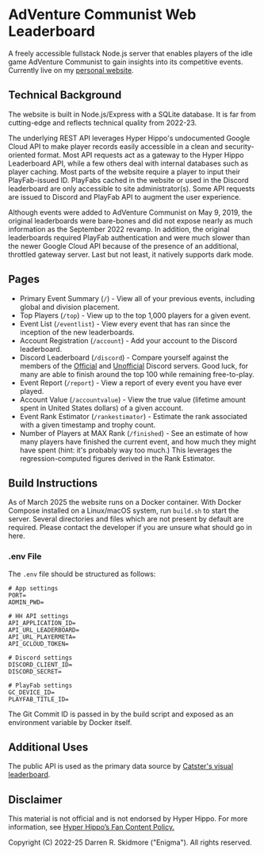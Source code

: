 # AdVenture Communist Web Leaderboard
A freely accessible fullstack Node.js server that enables players of the idle game AdVenture Communist to gain insights into its competitive events. Currently live on my [personal website](https://darrenskidmore.com/adcom-leaderboard/).

## Technical Background
The website is built in Node.js/Express with a SQLite database. It is far from cutting-edge and reflects technical quality from 2022-23.

The underlying REST API leverages Hyper Hippo's undocumented Google Cloud API to make player records easily accessible in a clean and security-oriented format. Most API requests act as a gateway to the Hyper Hippo Leaderboard API, while a few others deal with internal databases such as player caching. Most parts of the website require a player to input their PlayFab-issued ID. PlayFabs cached in the website or used in the Discord leaderboard are only accessible to site administrator(s). Some API requests are issued to Discord and PlayFab API to augment the user experience.

Although events were added to AdVenture Communist on May 9, 2019, the original leaderboards were bare-bones and did not expose nearly as much information as the September 2022 revamp. In addition, the original leaderboards required PlayFab authentication and were much slower than the newer Google Cloud API because of the presence of an additional, throttled gateway server. Last but not least, it natively supports dark mode.

## Pages
- Primary Event Summary (`/`) - View all of your previous events, including global and division placement.
- Top Players (`/top`) - View up to the top 1,000 players for a given event.
- Event List (`/eventlist`) - View every event that has ran since the inception of the new leaderboards.
- Account Registration (`/account`) - Add your account to the Discord leaderboard.
- Discord Leaderboard (`/discord`) - Compare yourself against the members of the [Official](https://discord.gg/XMeABQzk3C) and [Unofficial](https://discord.gg/hxPRpZME54) Discord servers. Good luck, for many are able to finish around the top 100 while remaining free-to-play.
- Event Report (`/report`) - View a report of every event you have ever played.
- Account Value (`/accountvalue`) - View the true value (lifetime amount spent in United States dollars) of a given account.
- Event Rank Estimator (`/rankestimator`) - Estimate the rank associated with a given timestamp and trophy count.
- Number of Players at MAX Rank (`/finished`) - See an estimate of how many players have finished the current event, and how much they might have spent (hint: it's probably way too much.) This leverages the regression-computed figures derived in the Rank Estimator.

## Build Instructions
As of March 2025 the website runs on a Docker container. With Docker Compose installed on a Linux/macOS system, run `build.sh` to start the server. Several directories and files which are not present by default are required. Please contact the developer if you are unsure what should go in here.

### .env File
The `.env` file should be structured as follows:

```
# App settings
PORT=
ADMIN_PWD=

# HH API settings
API_APPLICATION_ID=
API_URL_LEADERBOARD=
API_URL_PLAYERMETA=
API_GCLOUD_TOKEN=

# Discord settings
DISCORD_CLIENT_ID=
DISCORD_SECRET=

# PlayFab settings
GC_DEVICE_ID=
PLAYFAB_TITLE_ID=
```
The Git Commit ID is passed in by the build script and exposed as an environment variable by Docker itself.

## Additional Uses
The public API is used as the primary data source by [Catster's visual leaderboard](https://github.com/KittyCatGamer123/adcom-discordleaderboard-visual).

## Disclaimer
This material is not official and is not endorsed by Hyper Hippo. For more information, see [Hyper Hippo’s Fan Content Policy.](https://hyperhippo.com/fan-content-policy/)

Copyright (C) 2022-25 Darren R. Skidmore ("Enigma"). All rights reserved.
